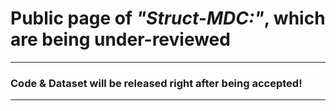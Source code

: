 # Public page of *"Struct-MDC:"*, which are being under-reviewed



***
### Code & Dataset will be released right after being accepted!
***
